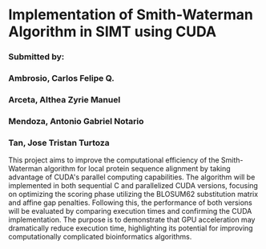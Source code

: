 # Implementation of Smith-Waterman Algorithm in SIMT using CUDA
### Submitted by:
### Ambrosio, Carlos Felipe Q.
### Arceta, Althea Zyrie Manuel
### Mendoza, Antonio Gabriel Notario
### Tan, Jose Tristan Turtoza

This project aims to improve the computational efficiency of the Smith-Waterman algorithm for local protein sequence alignment by taking advantage of CUDA's parallel computing capabilities. The algorithm will be implemented in both sequential C and parallelized CUDA versions, focusing on optimizing the scoring phase utilizing the BLOSUM62 substitution matrix and affine gap penalties. Following this, the performance of both versions will be evaluated by comparing execution times and confirming the CUDA implementation. The purpose is to demonstrate that GPU acceleration may dramatically reduce execution time, highlighting its potential for improving computationally complicated bioinformatics algorithms.


